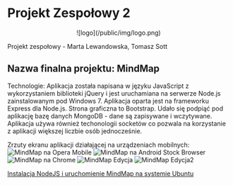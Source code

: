 Projekt Zespołowy 2
==
<center> ![logo](/public/img/logo.png) </center>


Projekt zespołowy - Marta Lewandowska, Tomasz Sott



<h2> Nazwa finalna projektu: MindMap </h2>
Technologie: Aplikacja została napisana w języku JavaScript z wykorzystaniem biblioteki jQuery i jest uruchamiana na serwerze Node.js zainstalowanym pod Windows 7. Aplikacja oparta jest na frameworku Express dla Node.js. Strona graficzna to Bootstrap. Udało się podpiąć pod aplikację bazę danych MongoDB - dane są zapisywane i wczytywane. Aplikacja używa również techonologii socketów co pozwala na korzystanie z aplikacji większej liczbie osób jednocześnie.

Zrzuty ekranu aplikacji działającej na urządzeniach mobilnych:
![MindMap na Opera Mobile](screenshots/1.png "MindMap na Opera Mobile")
![MindMap na Android Stock Browser](screenshots/2.png "MindMap na Android Stock Browser")
![MindMap na Chrome](screenshots/5.png "MindMap na Chrome")
![MindMap Edycja](screenshots/1.png "MindMap Edycja1")
![MindMap Edycja2](screenshots/1.png "MindMap Edycja2")

[Instalacja NodeJS i uruchomienie MindMap na systemie Ubuntu](./ubuntu.md)
